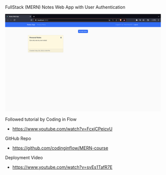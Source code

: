 FullStack (MERN) Notes Web App with User Authentication

![Notes Web App Image](./notes_app.png)

Followed tutorial by Coding in Flow
- https://www.youtube.com/watch?v=FcxjCPeicvU

GitHub Repo
- https://github.com/codinginflow/MERN-course

Deployment Video
- https://www.youtube.com/watch?v=svEs1TafR7E

